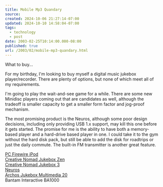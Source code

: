 ```yaml
---
title: Mobile Mp3 Quandary
source: 
created: 2024-10-06 21:27:14-07:00
updated: 2024-10-10 14:58:04-07:00
tags:
  - technology
  - post
date: 2003-02-25T10:14:00.000-08:00
published: true
url: /2003/02/mobile-mp3-quandary.html
---
```



What to buy...  
  
For my birthday, I'm looking to buy myself a digital music jukebox player/recorder. There are plenty of options, but none of which meet all of my requirements.  
  
I'm going to play the wait-and-see game for a while. There are some new Minidisc players coming out that are candidates as well, although the tradeoff is smaller capacity to get a smaller form factor and jog-proof mechanism.  
  
The most promising product is the Neuros, although some poor design decisions, including only providing USB 1.x support, may kill this one before it gets started. The promise for me is the ability to have both a memory-based player and a hard-drive based player in one. I could take it to the gym without the hard disk pack, but still be able to add the disk for roadtrips or just the daily commute. The built-in FM transmitter is another great feature.  
  
[PC Firewire iPod](https://store.apple.com/1-800-MY-APPLE/WebObjects/AppleStore?family=iPod)  
[Creative Nomad Jukebox Zen](https://www.americas.creative.com/products/product.asp?product=731&category=2&maincategory=)  
[Creative Nomad Jukebox 3](https://www.americas.creative.com/products/product.asp?product=420&category=2&maincategory=)  
[Neuros](https://www.neurosaudio.com)  
[Archos Jukebox Multimedia 20](https://www.archos.com/lang=en/products/prw_500375.html)  
Bantam Interactive BA1000